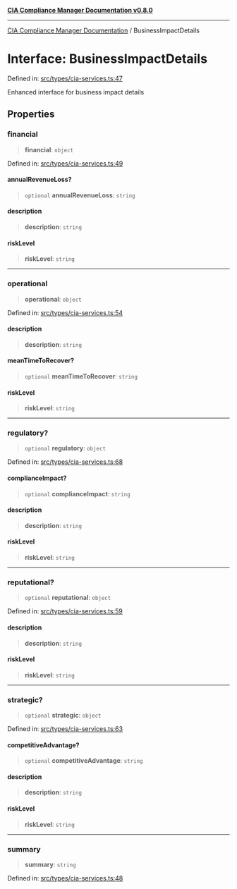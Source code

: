 [**CIA Compliance Manager Documentation v0.8.0**](../README.md)

***

[CIA Compliance Manager Documentation](../globals.md) / BusinessImpactDetails

# Interface: BusinessImpactDetails

Defined in: [src/types/cia-services.ts:47](https://github.com/Hack23/cia-compliance-manager/blob/78912779fad2796d4afcf9e0a863cca80a66b25f/src/types/cia-services.ts#L47)

Enhanced interface for business impact details

## Properties

### financial

> **financial**: `object`

Defined in: [src/types/cia-services.ts:49](https://github.com/Hack23/cia-compliance-manager/blob/78912779fad2796d4afcf9e0a863cca80a66b25f/src/types/cia-services.ts#L49)

#### annualRevenueLoss?

> `optional` **annualRevenueLoss**: `string`

#### description

> **description**: `string`

#### riskLevel

> **riskLevel**: `string`

***

### operational

> **operational**: `object`

Defined in: [src/types/cia-services.ts:54](https://github.com/Hack23/cia-compliance-manager/blob/78912779fad2796d4afcf9e0a863cca80a66b25f/src/types/cia-services.ts#L54)

#### description

> **description**: `string`

#### meanTimeToRecover?

> `optional` **meanTimeToRecover**: `string`

#### riskLevel

> **riskLevel**: `string`

***

### regulatory?

> `optional` **regulatory**: `object`

Defined in: [src/types/cia-services.ts:68](https://github.com/Hack23/cia-compliance-manager/blob/78912779fad2796d4afcf9e0a863cca80a66b25f/src/types/cia-services.ts#L68)

#### complianceImpact?

> `optional` **complianceImpact**: `string`

#### description

> **description**: `string`

#### riskLevel

> **riskLevel**: `string`

***

### reputational?

> `optional` **reputational**: `object`

Defined in: [src/types/cia-services.ts:59](https://github.com/Hack23/cia-compliance-manager/blob/78912779fad2796d4afcf9e0a863cca80a66b25f/src/types/cia-services.ts#L59)

#### description

> **description**: `string`

#### riskLevel

> **riskLevel**: `string`

***

### strategic?

> `optional` **strategic**: `object`

Defined in: [src/types/cia-services.ts:63](https://github.com/Hack23/cia-compliance-manager/blob/78912779fad2796d4afcf9e0a863cca80a66b25f/src/types/cia-services.ts#L63)

#### competitiveAdvantage?

> `optional` **competitiveAdvantage**: `string`

#### description

> **description**: `string`

#### riskLevel

> **riskLevel**: `string`

***

### summary

> **summary**: `string`

Defined in: [src/types/cia-services.ts:48](https://github.com/Hack23/cia-compliance-manager/blob/78912779fad2796d4afcf9e0a863cca80a66b25f/src/types/cia-services.ts#L48)
